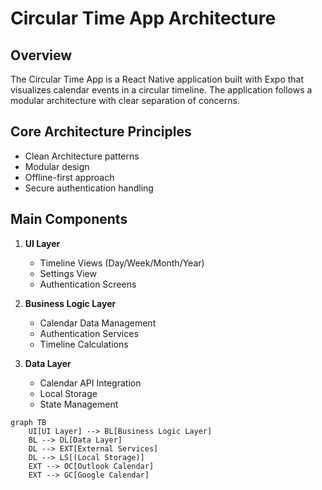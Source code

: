 # Circular Time App Architecture

## Overview

The Circular Time App is a React Native application built with Expo that visualizes calendar events in a circular timeline. The application follows a modular architecture with clear separation of concerns.

## Core Architecture Principles

- Clean Architecture patterns
- Modular design
- Offline-first approach
- Secure authentication handling

## Main Components

1. **UI Layer**

   - Timeline Views (Day/Week/Month/Year)
   - Settings View
   - Authentication Screens

2. **Business Logic Layer**

   - Calendar Data Management
   - Authentication Services
   - Timeline Calculations

3. **Data Layer**
   - Calendar API Integration
   - Local Storage
   - State Management

```mermaid
graph TB
    UI[UI Layer] --> BL[Business Logic Layer]
    BL --> DL[Data Layer]
    DL --> EXT[External Services]
    DL --> LS[(Local Storage)]
    EXT --> OC[Outlook Calendar]
    EXT --> GC[Google Calendar]
```
